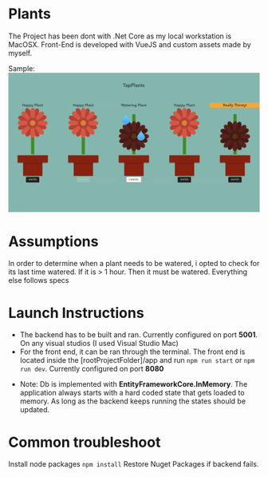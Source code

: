 # Plants

The Project has been dont with .Net Core as my local workstation is MacOSX.
Front-End is developed with VueJS and custom assets made by myself.

Sample: 
![Alt text](./sample.png?raw=true "Sample")

# Assumptions
In order to determine when a plant needs to be watered, i opted to check for its last time watered. If it is > 1 hour. Then it must be watered. Everything else follows specs

# Launch Instructions

- The backend has to be built and ran. Currently configured on port **5001**. On any visual studios (I used Visual Studio Mac)
- For the front end, it can be ran through the terminal. The front end is located inside the [rootProjectFolder]/app
and run `npm run start` or `npm run dev`. Currently configured on port **8080**

* Note: Db is implemented with **EntityFrameworkCore.InMemory**.
  The application always starts with a hard coded state that gets loaded to memory. As long as the backend keeps running the states should be updated.

# Common troubleshoot
Install node packages `npm install`
Restore Nuget Packages if backend fails.
